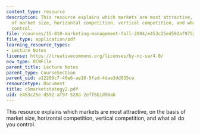 ```yaml
---
content_type: resource
description: This resource explains which markets are most attractive, on the basis
  of market size, horizontal competition, vertical competition, and what all do you
  control.
file: /courses/15-810-marketing-management-fall-2004/e453c25ed592af97528a2eff6b1d96ab_c5marketstategy2.pdf
file_type: application/pdf
learning_resource_types:
- Lecture Notes
license: https://creativecommons.org/licenses/by-nc-sa/4.0/
ocw_type: OCWFile
parent_title: Lecture Notes
parent_type: CourseSection
parent_uid: a12209c7-40e6-ae18-5fad-4daa3dd035ce
resourcetype: Document
title: c5marketstategy2.pdf
uid: e453c25e-d592-af97-528a-2eff6b1d96ab
---
```

This resource explains which markets are most attractive, on the basis of market size, horizontal competition, vertical competition, and what all do you control.